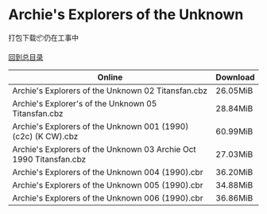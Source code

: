 # Archie's Explorers of the Unknown

打包下载📦仍在工事中

[回到总目录](/Catalogs.md)







Online | Download
--- | ---
Archie's Explorers of the Unknown 02 Titansfan.cbz | 26.05MiB
Archie's Explorer's of the Unknown 05 Titansfan.cbz | 28.84MiB
Archie's Explorers of the Unknown 001 (1990) (c2c) (K CW).cbz | 60.99MiB
Archie's Explorers of the Unknown 03 Archie Oct 1990 Titansfan.cbz | 27.03MiB
Archie's Explorers of the Unknown 004 (1990).cbr | 36.20MiB
Archie's Explorers of the Unknown 005 (1990).cbr | 34.88MiB
Archie's Explorers of the Unknown 006 (1990).cbr | 36.86MiB